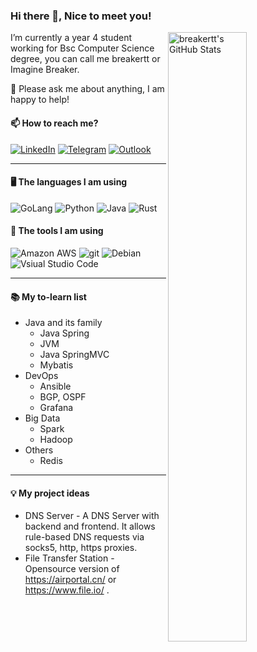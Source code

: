 ### Hi there 👋, Nice to meet you!

<img align="right" alt="breakertt's GitHub Stats" width="50%" src="https://github-readme-stats.vercel.app/api?username=breakertt&show_icons=true">

I’m currently a year 4 student working for Bsc Computer Science degree, you can call me breakertt or Imagine Breaker.

💬 Please ask me about anything, I am happy to help!

#### 📫 How to reach me?

<a href="https://www.linkedin.com/in/tianyi-gao-0947a9173/"><img alt="LinkedIn" src="https://img.shields.io/badge/-LinkedIn-0077B5?style=flat-square&logo=linkedin&logoColor=white" /></a>  <a href="https://t.me/breakert"><img alt="Telegram" src="https://img.shields.io/badge/-Telegram-26A5E4?style=flat-square&logo=telegram&logoColor=white" /></a>  <a href="mailto:breakertt@outlook.com"><img alt="Outlook" src="https://img.shields.io/badge/-Outlook-0078D4?style=flat-square&logo=microsoft-outlook&logoColor=white" /></a> 

---

#### 🖥️ The languages I am using
<img alt="GoLang" src="https://img.shields.io/badge/-Go-00ADD8?style=flat-square&logo=go&logoColor=white" /> <img alt="Python" src="https://img.shields.io/badge/-Python-3776AB?style=flat-square&logo=Python&logoColor=white" /> <img alt="Java" src="https://img.shields.io/badge/-Java-007396?style=flat-square&logo=Java&logoColor=white" /> <img alt="Rust" src="https://img.shields.io/badge/-Rust-000000?style=flat-square&logo=Rust&logoColor=white" />

#### 🔨 The tools I am using
<img alt="Amazon AWS" src="https://img.shields.io/badge/-Amazon_AWS-232F3E?style=flat-square&logo=amazon-aws&logoColor=white" /> <img alt="git" src="https://img.shields.io/badge/-Git-F05032?style=flat-square&logo=git&logoColor=white" /> <img alt="Debian" src="https://img.shields.io/badge/-Debian-A81D33?style=flat-square&logo=Debian&logoColor=white" /> <img alt="Vsiual Studio Code" src="https://img.shields.io/badge/-Vsiual_Studio_Code-007ACC?style=flat-square&logo=visual-studio-code&logoColor=white" />

---

#### 📚 My to-learn list
- Java and its family
  - Java Spring
  - JVM
  - Java SpringMVC
  - Mybatis
- DevOps
  - Ansible
  - BGP, OSPF
  - Grafana
- Big Data
  - Spark
  - Hadoop
- Others
  - Redis
  
--- 

#### 💡 My project ideas
- DNS Server - 
  A DNS Server with backend and frontend. It allows rule-based DNS requests via socks5, http, https proxies.
- File Transfer Station - Opensource version of https://airportal.cn/ or https://www.file.io/ .
